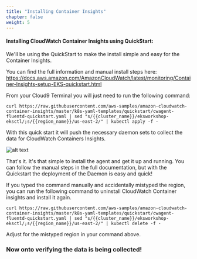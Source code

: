 ```yaml
---
title: "Installing Container Insights"
chapter: false
weight: 5
---
```



#### Installing CloudWatch Container Insights using QuickStart: 

We'll be using the QuickStart to make the install simple and easy for the Container Insights. 

You can find the full information and manual install steps here: https://docs.aws.amazon.com/AmazonCloudWatch/latest/monitoring/Container-Insights-setup-EKS-quickstart.html 


From your Cloud9 Terminal you will just need to run the following command:


```
curl https://raw.githubusercontent.com/aws-samples/amazon-cloudwatch-container-insights/master/k8s-yaml-templates/quickstart/cwagent-fluentd-quickstart.yaml | sed "s/{{cluster_name}}/eksworkshop-eksctl/;s/{{region_name}}/us-east-2/" | kubectl apply -f -
```

With this quick start it will push the necessary daemon sets to collect the data for CloudWatch Containers Insights.

![alt text](/images/ekscwci/cwdaemon.png "CW Daemon")


That's it. It's that simple to install the agent and get it up and running. You can follow the manual steps in the full documentation, but with the Quickstart the deployment of the Daemon is easy and quick! 

If you typed the command manually and accidentally mistyped the region, you can run the following command to uninstall CloudWatch Container insights and install it again. 

```
curl https://raw.githubusercontent.com/aws-samples/amazon-cloudwatch-container-insights/master/k8s-yaml-templates/quickstart/cwagent-fluentd-quickstart.yaml | sed "s/{{cluster_name}}/eksworkshop-eksctl/;s/{{region_name}}/us-east-2/" | kubectl delete -f -
```
Adjust for the mistyped region in your command above. 

### Now onto verifying the data is being collected! 